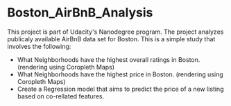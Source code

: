 # Boston_AirBnB_Analysis
This project is part of Udacity's Nanodegree program. The project analyzes publicaly available AirBnB data set for Boston. This is a simple study that involves the following:
- What Neighborhoods have the highest overall ratings in Boston. (rendering using Coropleth Maps)
- What Neighborhoods have the highest price in Boston. (rendering using Coropleth Maps)
- Create a Regression model that aims to predict the price of a new listing based on co-rellated features.
